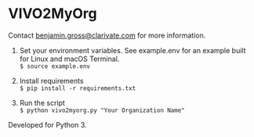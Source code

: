 # VIVO2MyOrg
Contact benjamin.gross@clarivate.com for more information.

1. Set your environment variables. See example.env for an example built for Linux and macOS Terminal.  
```$ source example.env```
  
2. Install requirements  
```$ pip install -r requirements.txt```
  
3. Run the script  
```$ python vivo2myorg.py "Your Organization Name"```
  
Developed for Python 3.